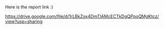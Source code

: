 Here is the report link :)

https://drive.google.com/file/d/1rLBkZox4DmTIAMcECTkDgQPpoQMgKtcz/view?usp=sharing
